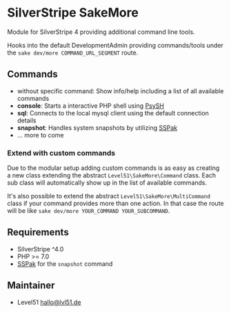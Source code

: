 # SilverStripe SakeMore
Module for SilverStripe 4 providing additional command line tools.

Hooks into the default DevelopmentAdmin providing commands/tools under the `sake dev/more COMMAND_URL_SEGMENT` route.

## Commands
- without specific command: Show info/help including a list of all available commands
- **console**: Starts a interactive PHP shell using [PsySH](https://psysh.org/)
- **sql**: Connects to the local mysql client using the default connection details
- **snapshot**: Handles system snapshots by utilizing [SSPak](http://silverstripe.github.io/sspak/)
- ... more to come

### Extend with custom commands
Due to the modular setup adding custom commands is as easy as creating a new class extending the abstract `Level51\SakeMore\Command` class. Each sub class will automatically show up in the list of available commands.

It's also possible to extend the abstract `Level51\SakeMore\MultiCommand` class if your command provides more than one action. In that case the route will be like `sake dev/more YOUR_COMMAND YOUR_SUBCOMMAND`.

## Requirements
- SilverStripe ^4.0
- PHP >= 7.0
- [SSPak](http://silverstripe.github.io/sspak/) for the `snapshot` command

## Maintainer
- Level51 <hallo@lvl51.de>
